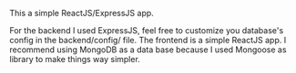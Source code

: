 This a simple ReactJS/ExpressJS app.

For the backend I used  ExpressJS, feel free to customize you database's config in the backend/config/ file.
The frontend is a simple ReactJS app.
I recommend using MongoDB as a data base because I used Mongoose as library to make things way simpler.
